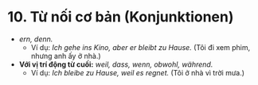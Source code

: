 # 10. Từ nối cơ bản (Konjunktionen)

- _ern, denn._
    - Ví dụ: _Ich gehe ins Kino, aber er bleibt zu Hause._ (Tôi đi xem phim, nhưng anh ấy ở nhà.)
- **Với vị trí động từ cuối:** _weil, dass, wenn, obwohl, während._
    - Ví dụ: _Ich bleibe zu Hause, weil es regnet._ (Tôi ở nhà vì trời mưa.)